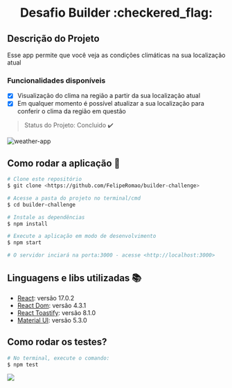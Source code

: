 <h1 align="center">Desafio Builder :checkered_flag:</h1>

## Descrição do Projeto

<p align="justify">Esse app permite que você veja as condições climáticas na sua localização atual</p>

### Funcionalidades disponíveis

- [x] Visualização do clima na região a partir da sua localização atual
- [x] Em qualquer momento é possível atualizar a sua localização para conferir o clima da região em questão

> Status do Projeto: Concluido :heavy_check_mark:

![weather-app](https://user-images.githubusercontent.com/29839394/150547596-987f9ea8-f079-4f4e-a5b5-ff1f302bb3f1.jpeg)

## Como rodar a aplicação :dizzy:

```bash
# Clone este repositório
$ git clone <https://github.com/FelipeRomao/builder-challenge>

# Acesse a pasta do projeto no terminal/cmd
$ cd builder-challenge

# Instale as dependências
$ npm install

# Execute a aplicação em modo de desenvolvimento
$ npm start

# O servidor inciará na porta:3000 - acesse <http://localhost:3000>
```

## Linguagens e libs utilizadas :books:

- [React](https://reactjs.org/): versão 17.0.2
- [React Dom](https://reactjs.org/): versão 4.3.1
- [React Toastify](https://github.com/fkhadra/react-toastify): versão 8.1.0
- [Material UI](https://mui.com/): versão 5.3.0

## Como rodar os testes?

```bash
# No terminal, execute o comando:
$ npm test
```

<img src="https://img.shields.io/static/v1?label=react&message=framework&color=blue&style=for-the-badge&logo=REACT"/>
